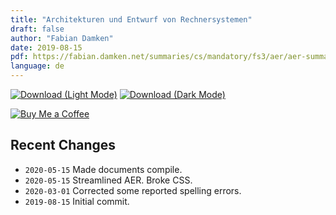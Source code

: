 ```yaml
---
title: "Architekturen und Entwurf von Rechnersystemen"
draft: false
author: "Fabian Damken"
date: 2019-08-15
pdf: https://fabian.damken.net/summaries/cs/mandatory/fs3/aer/aer-summary.pdf
language: de
---
```


[![Download (Light Mode)](/download.png)](aer-summary.pdf)
[![Download (Dark Mode)](/download-dark.png)](aer-summary-dark.pdf)

[![Buy Me a Coffee](/kofi.png)](https://ko-fi.com/fdamken)

## Recent Changes
- `2020-05-15` Made documents compile.
- `2020-05-15` Streamlined AER. Broke CSS.
- `2020-03-01` Corrected some reported spelling errors.
- `2019-08-15` Initial commit.
